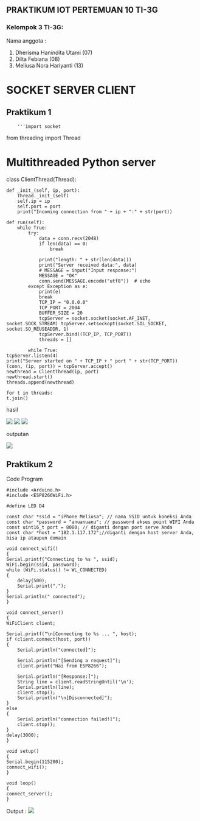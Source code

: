 ## PRAKTIKUM IOT PERTEMUAN 10 TI-3G
### Kelompok 3 TI-3G:
Nama anggota : <br>
1. Dherisma Hanindita Utami (07)
2. Dilta Febiana (08)
3. Meliusa Nora Hariyanti (13)

# SOCKET SERVER CLIENT
## Praktikum 1
        '''import socket
from threading import Thread


# Multithreaded Python server
class ClientThread(Thread):

    def _init_(self, ip, port):
        Thread._init_(self)
        self.ip = ip
        self.port = port
        print("Incoming connection from " + ip + ":" + str(port))

    def run(self):
        while True:
            try:
                data = conn.recv(2048)
                if len(data) == 0:
                    break

                print("length: " + str(len(data)))
                print("Server received data:", data)
                # MESSAGE = input("Input response:")
                MESSAGE = "OK"
                conn.send(MESSAGE.encode("utf8"))  # echo
            except Exception as e:
                print(e)
                break
                TCP_IP = "0.0.0.0"
                TCP_PORT = 2004 
                BUFFER_SIZE = 20 
                tcpServer = socket.socket(socket.AF_INET, socket.SOCK_STREAM) tcpServer.setsockopt(socket.SOL_SOCKET, socket.SO_REUSEADDR, 1)
                tcpServer.bind((TCP_IP, TCP_PORT)) 
                threads = []

            while True:
    tcpServer.listen(4)
    print("Server started on " + TCP_IP + " port " + str(TCP_PORT))
    (conn, (ip, port)) = tcpServer.accept()
    newthread = ClientThread(ip, port)
    newthread.start()
    threads.append(newthread)

    for t in threads:
    t.join()

hasil

<image src= "1.jpeg">
<image src= "2.jpeg">
<image src= "3.jpeg">

outputan 

<image src= "4.jpeg">

## Praktikum 2
Code Program


    #include <Arduino.h>
    #include <ESP8266WiFi.h>

    #define LED D4

    const char *ssid = "iPhone Meliusa"; // nama SSID untuk koneksi Anda
    const char *password = "anuanuanu"; // password akses point WIFI Anda
    const uint16_t port = 8080; // diganti dengan port serve Anda
    const char *host = "182.1.117.172";//diganti dengan host server Anda, bisa ip ataupun domain

    void connect_wifi()
    {
    Serial.printf("Connecting to %s ", ssid);
    WiFi.begin(ssid, password);
    while (WiFi.status() != WL_CONNECTED)
    {
        delay(500);
        Serial.print(".");
    }
    Serial.println(" connected");
    }

    void connect_server()
    {
    WiFiClient client;

    Serial.printf("\n[Connecting to %s ... ", host);
    if (client.connect(host, port))
    {
        Serial.println("connected]");

        Serial.println("[Sending a request]");
        client.print("Hai from ESP8266");

        Serial.println("[Response:]");
        String line = client.readStringUntil('\n');
        Serial.println(line);
        client.stop();
        Serial.println("\n[Disconnected]");
    }
    else
    {
        Serial.println("connection failed!]");
        client.stop();
    }
    delay(3000);
    }

    void setup()
    {
    Serial.begin(115200);
    connect_wifi();
    }

    void loop()
    {
    connect_server();
    }
    
Output :
<image src= "5.jpeg">